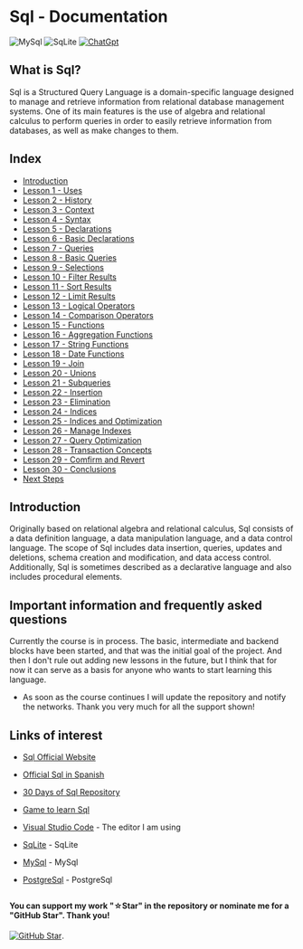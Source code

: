 # Sql - Documentation

![MySql](https://img.shields.io/badge/mysql-%2300f.svg?style=for-the-badge&logo=mysql&logoColor=white)
![SqLite](https://img.shields.io/badge/sqlite-%2307405e.svg?style=for-the-badge&logo=sqlite&logoColor=white)
[![ChatGpt](https://img.shields.io/badge/ChatGPT-GPT--4-7CF178?style=for-the-badge&logo=openai&logoColor=white&labelColor=101010)](https://platform.openai.com)

## What is Sql?

Sql is a Structured Query Language is a domain-specific language designed to manage and retrieve information from relational database management systems. One of its main features is the use of algebra and relational calculus to perform queries in order to easily retrieve information from databases, as well as make changes to them.

## Index

* [Introduction](Introduction.sql)
* [Lesson 1 - Uses](Uses.sql)
* [Lesson 2 - History](History.sql)
* [Lesson 3 - Context](Context.sql)
* [Lesson 4 - Syntax](Syntax.sql)
* [Lesson 5 - Declarations](Declarations.sql)
* [Lesson 6 - Basic Declarations](Basic-Declarations.sql)
* [Lesson 7 - Queries](Queries.sql)
* [Lesson 8 - Basic Queries](Basic-Queries.sql)
* [Lesson 9 - Selections](Selections.sql)
* [Lesson 10 - Filter Results](Filter-Results.sql)
* [Lesson 11 - Sort Results](Sort-Results.sql)
* [Lesson 12 - Limit Results](Limit-Results.sql)
* [Lesson 13 - Logical Operators](Logical-Operators.sql)
* [Lesson 14 - Comparison Operators](Comparison-Operators.sql)
* [Lesson 15 - Functions](Sql-Functions.sql)
* [Lesson 16 - Aggregation Functions](Aggregation-Functions.sql)
* [Lesson 17 - String Functions](String-Functions.sql)
* [Lesson 18 - Date Functions](Date-Functions.sql)
* [Lesson 19 - Join](Join.sql)
* [Lesson 20 - Unions](Unions.sql)
* [Lesson 21 - Subqueries](Subqueries.sql)
* [Lesson 22 - Insertion](Insertion.sql)
* [Lesson 23 - Elimination](Elimination.sql)
* [Lesson 24 - Indices](Indices.sql)
* [Lesson 25 - Indices and Optimization](Indices-and-Optimizations.sql)
* [Lesson 26 - Manage Indexes](Manage-Indexes.sql)
* [Lesson 27 - Query Optimization](Query-Optimization.sql)
* [Lesson 28 - Transaction Concepts](Transaction-Concepts.sql)
* [Lesson 29 - Comfirm and Revert](Confirm-and-Revert.sql)
* [Lesson 30 - Conclusions](Conclusions.sql)
* [Next Steps](Next-Steps.sql)

## Introduction

Originally based on relational algebra and relational calculus, Sql consists of a data definition language, a data manipulation language, and a data control language. The scope of Sql includes data insertion, queries, updates and deletions, schema creation and modification, and data access control. Additionally, Sql is sometimes described as a declarative language and also includes procedural elements.

## Important information and frequently asked questions

Currently the course is in process. The basic, intermediate and backend blocks have been started, and that was the initial goal of the project. And then I don't rule out adding new lessons in the future, but I think that for now it can serve as a basis for anyone who wants to start learning this language.

* As soon as the course continues I will update the repository and notify the networks.
Thank you very much for all the support shown!

## Links of interest

* [Sql Official Website](https://www.w3schools.com/sql/sql_quickref.asp)

* [Official Sql in Spanish](https://www.w3schools.com/sql/sql_examples.asp)

* [30 Days of Sql Repository](https://github.com/TryGhost/node-sqlite3)

* [Game to learn Sql](https://www.sqlteaching.com/)

* [Visual Studio Code](https://code.visualstudio.com/) - The editor I am using

* [SqLite](https://www.sqlite.org/index.html) - SqLite

* [MySql](https://www.mysql.com/) - MySql

* [PostgreSql](https://www.postgresql.org/) - PostgreSql

##

#### You can support my work "☆Star" in the repository or nominate me for a "GitHub Star". Thank you!

[![GitHub Star](https://img.shields.io/badge/GitHub-Nominar_a_star-yellow?style=for-the-badge&logo=github&logoColor=white&labelColor=101010)](https://stars.github.com/nominate/).